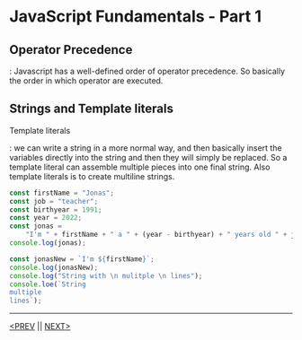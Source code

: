 # JavaScript Fundamentals - Part 1

## Operator Precedence

: Javascript has a well-defined order of operator precedence. So basically the order in which operator are executed.

## Strings and Template literals

Template literals

: we can write a string in a more normal way, and then basically insert the variables directly into the string and then they will simply be replaced. So a template literal can assemble multiple pieces into one final string. Also template literals is to create multiline strings.

```jsx
const firstName = "Jonas";
const job = "teacher";
const birthyear = 1991;
const year = 2022;
const jonas =
	"I'm " + firstName + " a " + (year - birthyear) + " years old " + job + "!";
console.log(jonas);

const jonasNew = `I'm ${firstName}`;
console.log(jonasNew);
console.log("String with \n mulitple \n lines");
console.loe(`String
multiple
lines`);
```

---

[<PREV](./cjs220901.md) || [NEXT>](./cjs220902.md)
